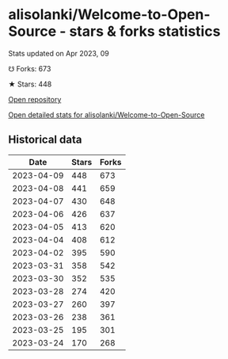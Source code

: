 # alisolanki/Welcome-to-Open-Source - stars & forks statistics

Stats updated on Apr 2023, 09

☋ Forks: 673

★ Stars: 448

[Open repository](https://github.com/alisolanki/Welcome-to-Open-Source)

[Open detailed stats for alisolanki/Welcome-to-Open-Source](https://reviewgithub.com/rep/alisolanki/Welcome-to-Open-Source)

## Historical data
| Date | Stars | Forks |
|------|-------|-------|
| 2023-04-09 | 448 | 673 | 
| 2023-04-08 | 441 | 659 | 
| 2023-04-07 | 430 | 648 | 
| 2023-04-06 | 426 | 637 | 
| 2023-04-05 | 413 | 620 | 
| 2023-04-04 | 408 | 612 | 
| 2023-04-02 | 395 | 590 | 
| 2023-03-31 | 358 | 542 | 
| 2023-03-30 | 352 | 535 | 
| 2023-03-28 | 274 | 420 | 
| 2023-03-27 | 260 | 397 | 
| 2023-03-26 | 238 | 361 | 
| 2023-03-25 | 195 | 301 | 
| 2023-03-24 | 170 | 268 | 


